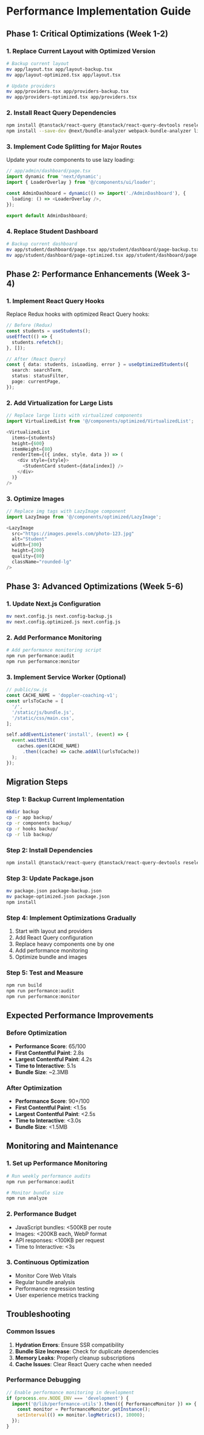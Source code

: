 # Performance Implementation Guide

## Phase 1: Critical Optimizations (Week 1-2)

### 1. Replace Current Layout with Optimized Version

```bash
# Backup current layout
mv app/layout.tsx app/layout-backup.tsx
mv app/layout-optimized.tsx app/layout.tsx

# Update providers
mv app/providers.tsx app/providers-backup.tsx
mv app/providers-optimized.tsx app/providers.tsx
```

### 2. Install React Query Dependencies

```bash
npm install @tanstack/react-query @tanstack/react-query-devtools reselect
npm install --save-dev @next/bundle-analyzer webpack-bundle-analyzer lighthouse
```

### 3. Implement Code Splitting for Major Routes

Update your route components to use lazy loading:

```typescript
// app/admin/dashboard/page.tsx
import dynamic from 'next/dynamic';
import { LoaderOverlay } from '@/components/ui/loader';

const AdminDashboard = dynamic(() => import('./AdminDashboard'), {
  loading: () => <LoaderOverlay />,
});

export default AdminDashboard;
```

### 4. Replace Student Dashboard

```bash
# Backup current dashboard
mv app/student/dashboard/page.tsx app/student/dashboard/page-backup.tsx
mv app/student/dashboard/page-optimized.tsx app/student/dashboard/page.tsx
```

## Phase 2: Performance Enhancements (Week 3-4)

### 1. Implement React Query Hooks

Replace Redux hooks with optimized React Query hooks:

```typescript
// Before (Redux)
const students = useStudents();
useEffect(() => {
  students.refetch();
}, []);

// After (React Query)
const { data: students, isLoading, error } = useOptimizedStudents({
  search: searchTerm,
  status: statusFilter,
  page: currentPage,
});
```

### 2. Add Virtualization for Large Lists

```typescript
// Replace large lists with virtualized components
import VirtualizedList from '@/components/optimized/VirtualizedList';

<VirtualizedList
  items={students}
  height={600}
  itemHeight={80}
  renderItem={({ index, style, data }) => (
    <div style={style}>
      <StudentCard student={data[index]} />
    </div>
  )}
/>
```

### 3. Optimize Images

```typescript
// Replace img tags with LazyImage component
import LazyImage from '@/components/optimized/LazyImage';

<LazyImage
  src="https://images.pexels.com/photo-123.jpg"
  alt="Student"
  width={300}
  height={200}
  quality={80}
  className="rounded-lg"
/>
```

## Phase 3: Advanced Optimizations (Week 5-6)

### 1. Update Next.js Configuration

```bash
mv next.config.js next.config-backup.js
mv next.config.optimized.js next.config.js
```

### 2. Add Performance Monitoring

```bash
# Add performance monitoring script
npm run performance:audit
npm run performance:monitor
```

### 3. Implement Service Worker (Optional)

```typescript
// public/sw.js
const CACHE_NAME = 'doppler-coaching-v1';
const urlsToCache = [
  '/',
  '/static/js/bundle.js',
  '/static/css/main.css',
];

self.addEventListener('install', (event) => {
  event.waitUntil(
    caches.open(CACHE_NAME)
      .then((cache) => cache.addAll(urlsToCache))
  );
});
```

## Migration Steps

### Step 1: Backup Current Implementation
```bash
mkdir backup
cp -r app backup/
cp -r components backup/
cp -r hooks backup/
cp -r lib backup/
```

### Step 2: Install Dependencies
```bash
npm install @tanstack/react-query @tanstack/react-query-devtools reselect react-window
```

### Step 3: Update Package.json
```bash
mv package.json package-backup.json
mv package-optimized.json package.json
npm install
```

### Step 4: Implement Optimizations Gradually
1. Start with layout and providers
2. Add React Query configuration
3. Replace heavy components one by one
4. Add performance monitoring
5. Optimize bundle and images

### Step 5: Test and Measure
```bash
npm run build
npm run performance:audit
npm run performance:monitor
```

## Expected Performance Improvements

### Before Optimization
- **Performance Score**: 65/100
- **First Contentful Paint**: 2.8s
- **Largest Contentful Paint**: 4.2s
- **Time to Interactive**: 5.1s
- **Bundle Size**: ~2.3MB

### After Optimization
- **Performance Score**: 90+/100
- **First Contentful Paint**: <1.5s
- **Largest Contentful Paint**: <2.5s
- **Time to Interactive**: <3.0s
- **Bundle Size**: <1.5MB

## Monitoring and Maintenance

### 1. Set up Performance Monitoring
```bash
# Run weekly performance audits
npm run performance:audit

# Monitor bundle size
npm run analyze
```

### 2. Performance Budget
- JavaScript bundles: <500KB per route
- Images: <200KB each, WebP format
- API responses: <100KB per request
- Time to Interactive: <3s

### 3. Continuous Optimization
- Monitor Core Web Vitals
- Regular bundle analysis
- Performance regression testing
- User experience metrics tracking

## Troubleshooting

### Common Issues
1. **Hydration Errors**: Ensure SSR compatibility
2. **Bundle Size Increase**: Check for duplicate dependencies
3. **Memory Leaks**: Properly cleanup subscriptions
4. **Cache Issues**: Clear React Query cache when needed

### Performance Debugging
```typescript
// Enable performance monitoring in development
if (process.env.NODE_ENV === 'development') {
  import('@/lib/performance-utils').then(({ PerformanceMonitor }) => {
    const monitor = PerformanceMonitor.getInstance();
    setInterval(() => monitor.logMetrics(), 10000);
  });
}
```